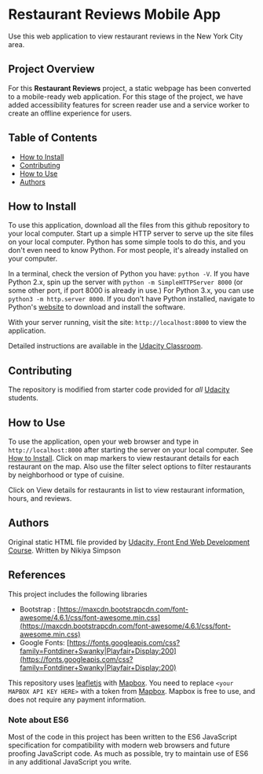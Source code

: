 # Restaurant Reviews Mobile App

Use this web application to view restaurant reviews in the New York City area.

## Project Overview

For this **Restaurant Reviews** project, a static webpage has been converted to a mobile-ready web application. For this stage of the project, we have added accessibility features for screen reader use and a service worker to create an offline experience for users.


## Table of Contents
* [How to Install](#howtoinstall)
* [Contributing](#contributing)
* [How to Use](#howtouse)
* [Authors](#authors)

## How to Install

To use this application, download all the files from this github repository to your local computer. Start up a simple HTTP server to serve up the site files on your local computer. Python has some simple tools to do this, and you don't even need to know Python. For most people, it's already installed on your computer.

In a terminal, check the version of Python you have: `python -V`. If you have Python 2.x, spin up the server with `python -m SimpleHTTPServer 8000` (or some other port, if port 8000 is already in use.) For Python 3.x, you can use `python3 -m http.server 8000`. If you don't have Python installed, navigate to Python's [website](https://www.python.org/) to download and install the software.

With your server running, visit the site: `http://localhost:8000` to view the application.

Detailed instructions are available in the [Udacity Classroom](https://classroom.udacity.com/me).

## Contributing

The repository is modified from starter code provided for _all_ [Udacity](https://udacity.com) students.


## How to Use

To use the application, open your web browser and type in  `http://localhost:8000` after starting the server on your local computer. See [How to Install](#howtoinstall). Click on map markers to view restaurant details for each restaurant on the map. Also use the filter select options to filter restaurants by neighborhood or type of cuisine.

Click on View details for restaurants in list to view restaurant information, hours, and reviews.

## Authors

Original static HTML file provided by [Udacity, Front End Web Development Course](http://www.udacity.com).
Written by Nikiya Simpson

## References

This project includes the following libraries

* Bootstrap : [https://maxcdn.bootstrapcdn.com/font-awesome/4.6.1/css/font-awesome.min.css](https://maxcdn.bootstrapcdn.com/font-awesome/4.6.1/css/font-awesome.min.css)
* Google Fonts: [https://fonts.googleapis.com/css?family=Fontdiner+Swanky|Playfair+Display:200](https://fonts.googleapis.com/css?family=Fontdiner+Swanky|Playfair+Display:200)

This repository uses [leafletjs](https://leafletjs.com/) with [Mapbox](https://www.mapbox.com/). You need to replace `<your MAPBOX API KEY HERE>` with a token from [Mapbox](https://www.mapbox.com/). Mapbox is free to use, and does not require any payment information. 

### Note about ES6

Most of the code in this project has been written to the ES6 JavaScript specification for compatibility with modern web browsers and future proofing JavaScript code. As much as possible, try to maintain use of ES6 in any additional JavaScript you write.
